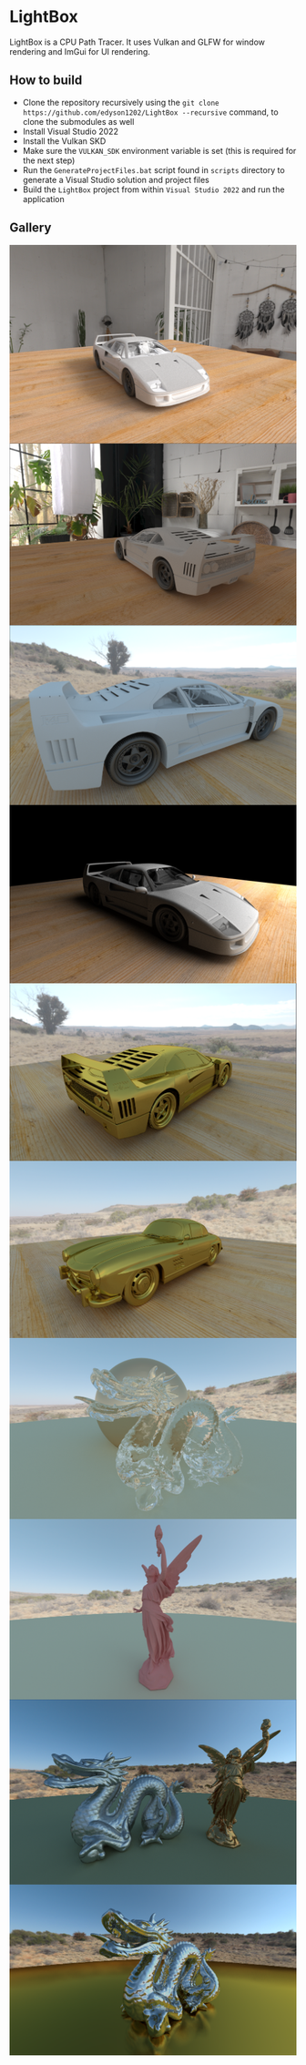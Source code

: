 # LightBox
LightBox is a CPU Path Tracer. It uses Vulkan and GLFW for window rendering and ImGui for UI rendering.

## How to build

- Clone the repository recursively using the `git clone https://github.com/edyson1202/LightBox --recursive` command, to clone the submodules as well
- Install Visual Studio 2022
- Install the Vulkan SKD
- Make sure the `VULKAN_SDK` environment variable is set (this is required for the next step)
- Run the `GenerateProjectFiles.bat` script found in `scripts` directory to generate a Visual Studio solution and project files
- Build the `LightBox` project from within `Visual Studio 2022` and run the application

## Gallery

<img align="center" src="https://github.com/edyson1202/LightBox/blob/main/renders/29.png">
<img align="center" src="https://github.com/edyson1202/LightBox/blob/main/renders/28.png">
<img align="center" src="https://github.com/edyson1202/LightBox/blob/main/renders/27.png">
<img align="center" src="https://github.com/edyson1202/LightBox/blob/main/renders/25.png">
<img align="center" src="https://github.com/edyson1202/LightBox/blob/main/renders/24.png">
<img align="center" src="https://github.com/edyson1202/LightBox/blob/main/renders/23.png">
<img align="center" src="https://github.com/edyson1202/LightBox/blob/main/renders/20.png">
<img align="center" src="https://github.com/edyson1202/LightBox/blob/main/renders/18.png">
<img align="center" src="https://github.com/edyson1202/LightBox/blob/main/renders/17.png">
<img align="center" src="https://github.com/edyson1202/LightBox/blob/main/renders/15.png">
